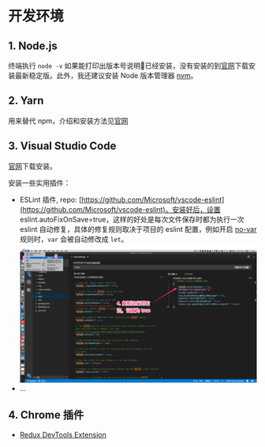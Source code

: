 # 开发环境

## 1. Node.js
终端执行 `node -v` 如果能打印出版本号说明已经安装，没有安装的到[官网](https://nodejs.org)下载安装最新稳定版。此外，我还建议安装 Node 版本管理器 [nvm](https://github.com/creationix/nvm)。

## 2. Yarn
用来替代 npm，介绍和安装方法见[官网](https://yarnpkg.com/)

## 3. Visual Studio Code

[官网](https://code.visualstudio.com)下载安装。

安装一些实用插件：
- ESLint 插件, repo: [https://github.com/Microsoft/vscode-eslint](https://github.com/Microsoft/vscode-eslint)。安装好后，设置 eslint.autoFixOnSave=true，这样的好处是每次文件保存时都为执行一次 eslint 自动修复，具体的修复规则取决于项目的 eslint 配置，例如开启 [no-var](https://eslint.org/docs/rules/no-var) 规则时，`var` 会被自动修改成 `let`。
![img](../assets/vscode-eslint-config.png)
- ...

## 4. Chrome 插件
- [Redux DevTools Extension](https://chrome.google.com/webstore/detail/redux-devtools/lmhkpmbekcpmknklioeibfkpmmfibljd?hl=zh-CN)
